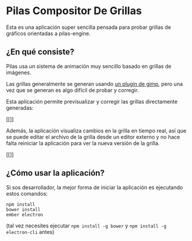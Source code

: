 # Pilas Compositor De Grillas

Esta es una aplicación super sencilla pensada para probar
grillas de gráficos orientadas a pilas-engine.

## ¿En qué consiste?

Pilas usa un sistema de animación muy sencillo basado
en grillas de imágenes.

Las grillas generalmente se generan usando [un plugin
de gimp](http://losersjuegos.com.ar/software/gimp), pero una vez que se generan es algo difícil
de probar y corregir.

Esta aplicación permite previsualizar y corregir las grillas
directamente generadas:

[[]]

Además, la aplicación visualiza cambios en la grilla en tiempo real, así que se puede editar el archivo de la grilla desde un editor externo y no hace falta reiniciar la aplicación para ver la nueva versión de la grilla.


[[]]

## ¿Cómo usar la aplicación?

Si sos desarrollador, la mejor forma de iniciar la aplicación
es ejecutando estos comandos:


```
npm install
bower install
ember electron
```

(tal vez necesites ejecutar `npm install -g bower` y `npm install -g electron-cli` antes)
